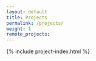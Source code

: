 ```yaml
---
layout: default
title: Projects
permalink: /projects/
weight: 1
remote_projects:
---
```


{% include project-index.html %}